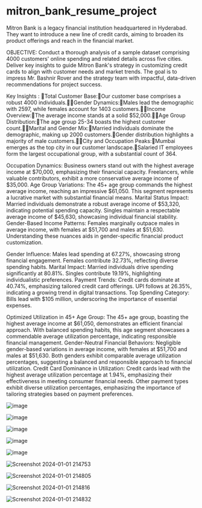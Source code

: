 # mitron_bank_resume_project


Mitron Bank is a legacy financial institution headquartered in Hyderabad. They want to introduce a new line of credit cards, aiming to broaden its product offerings and reach in the financial market.

OBJECTIVE: Conduct a thorough analysis of a sample dataset comprising 4000 customers' online spending and related details across five cities. Deliver key insights to guide Mitron Bank's strategy in customizing credit cards to align with customer needs and market trends. The goal is to impress Mr. Bashnir Rover and the strategy team with impactful, data-driven recommendations for project success.

Key Insights : Total Customer Base:Our customer base comprises a robust 4000 individuals.Gender Dynamics:Males lead the demographic with 2597, while females account for 1403 customers.Income Overview:The average income stands at a solid $52,000.Age Group Distribution:The age group 25-34 boasts the highest customer count.Marital and Gender Mix:Married individuals dominate the demographic, making up 2000 customers.Gender distribution highlights a majority of male customers.City and Occupation Peaks:Mumbai emerges as the top city in our customer landscape.Salaried IT employees form the largest occupational group, with a substantial count of 364.

Occupation Dynamics:
Business owners stand out with the highest average income at $70,000, emphasizing their financial capacity.
Freelancers, while valuable contributors, exhibit a more conservative average income of $35,000.
Age Group Variations:
The 45+ age group commands the highest average income, reaching an impressive $61,050. This segment represents a lucrative market with substantial financial means.
Marital Status Impact:
Married individuals demonstrate a robust average income of $53,320, indicating potential spending capacity.
Singles maintain a respectable average income of $45,630, showcasing individual financial stability.
Gender-Based Income Patterns:
Females marginally outpace males in average income, with females at $51,700 and males at $51,630. Understanding these nuances aids in gender-specific financial product customization.

Gender Influence:
Males lead spending at 67.27%, showcasing strong financial engagement.
Females contribute 32.73%, reflecting diverse spending habits.
Marital Impact:
Married individuals drive spending significantly at 80.81%.
Singles contribute 19.19%, highlighting individualistic preferences.
Payment Trends:
Credit cards dominate at 40.74%, emphasizing tailored credit card offerings.
UPI follows at 26.35%, indicating a growing trend in digital transactions.
Top Spending Category:
Bills lead with $105 million, underscoring the importance of essential expenses.

Optimized Utilization in 45+ Age Group:
The 45+ age group, boasting the highest average income at $61,050, demonstrates an efficient financial approach.
With balanced spending habits, this age segment showcases a commendable average utilization percentage, indicating responsible financial management.
Gender-Neutral Financial Behaviors:
Negligible gender-based variations in average income, with females at $51,700 and males at $51,630.
Both genders exhibit comparable average utilization percentages, suggesting a balanced and responsible approach to financial utilization.
Credit Card Dominance in Utilization:
Credit cards lead with the highest average utilization percentage at 1.94%, emphasizing their effectiveness in meeting consumer financial needs.
Other payment types exhibit diverse utilization percentages, emphasizing the importance of tailoring strategies based on payment preferences.


![image](https://github.com/Mouli12346/mitron_bank_resume_project/assets/141912332/118b1b76-a88c-4a7c-a254-eb9268bd9e4b)

![image](https://github.com/Mouli12346/mitron_bank_resume_project/assets/141912332/c892d408-3f5a-45f1-bc71-d539b428706a)

![image](https://github.com/Mouli12346/mitron_bank_resume_project/assets/141912332/f376f9e5-ee11-42d3-a483-59500ab1307a)




![image](https://github.com/Mouli12346/mitron_bank_resume_project/assets/141912332/c1048ca7-38af-435f-8ed3-14aea1a16af5)

![image](https://github.com/Mouli12346/mitron_bank_resume_project/assets/141912332/0b46f118-1aa0-4e44-b35d-8ca8c0584d7b)


![Screenshot 2024-01-01 214753](https://github.com/Mouli12346/mitron_bank_resume_project/assets/141912332/346263a5-d837-4bcc-9009-e2b26fe3c2b1)

![Screenshot 2024-01-01 214805](https://github.com/Mouli12346/mitron_bank_resume_project/assets/141912332/b641a9f8-e399-4e36-bed5-f12a0cedc912)

![Screenshot 2024-01-01 214816](https://github.com/Mouli12346/mitron_bank_resume_project/assets/141912332/075735f8-6687-4e36-8e80-0af728d07479)

![Screenshot 2024-01-01 214832](https://github.com/Mouli12346/mitron_bank_resume_project/assets/141912332/490bc60d-10f3-477a-837d-12d0c26f30ff)
